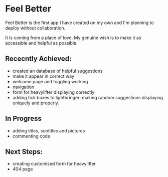 
# Feel Better

Feel Better is the first app I have created on my own and I'm planning to deploy without collaboration. 

It is coming from a place of love. My genuine wish is to make it as accessible and helpful as possible. 

## Rececntly Achieved:

- created an database of helpful suggestions
- make it appear in correct way
- welcome page and toggling working
- navigation
- form for heavylifter displaying correctly
- adding tick boxes to lightbringer; making random suggestions displaying uniquely and properly. 


## In Progress

- adding titles, subtitles and pictures
- commenting code

## Next Steps: 

- creating customised form for heavylifter 
- 404 page 

